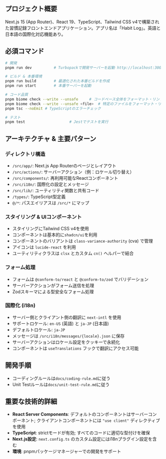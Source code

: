 ## プロジェクト概要
Next.js 15 (App Router)、React 19、TypeScript、Tailwind CSS v4で構築された習慣記録フロントエンドアプリケーション。アプリ名は「Habit Log」。英語と日本語の国際化対応機能あり。

## 必須コマンド
```bash
# 開発
pnpm run dev          # Turbopackで開発サーバーを起動 http://localhost:3000

# ビルド & 本番環境
pnpm run build        # 最適化された本番ビルドを作成
pnpm run start        # 本番サーバーを起動

# コード品質
pnpm biome check --write --unsafe     # コードベース全体をフォーマット・リント
pnpm biome check --write --unsafe <file>  # 特定のファイルをフォーマット・リント
pnpm tsc --noEmit # TypeScriptのエラーチェック

# テスト
pnpm test                    # Jestでテストを実行
```

## アーキテクチャ & 主要パターン

### ディレクトリ構造
- `/src/app/`: Next.js App Routerのページとレイアウト
- `/src/actions/`: サーバーアクション（例：ロケール切り替え）
- `/src/components/`: 再利用可能なReactコンポーネント
- `/src/i18n/`: 国際化の設定とメッセージ
- `/src/lib/`: ユーティリティ関数と共有コード
- `/types/`: TypeScript型定義
- `@/*`: パスエイリアスは `/src/*` にマップ

### スタイリング & UIコンポーネント
- スタイリングにTailwind CSS v4を使用
- コンポーネントは基本的に`shadcn/ui`を利用
- コンポーネントのバリアントは `class-variance-authority` (cva) で管理
- アイコンは `lucide-react` を利用
- ユーティリティクラスは `clsx` とカスタム `cn()` ヘルパーで結合

### フォーム処理
- フォームは `@conform-to/react` と `@conform-to/zod` でバリデーション
- サーバーアクションがフォーム送信を処理
- Zodスキーマによる型安全なフォーム処理

### 国際化 (i18n)
- サーバー側とクライアント側の翻訳に `next-intl` を使用
- サポートロケール: `en-US` (英語) と `ja-JP` (日本語)
- デフォルトロケール: `ja-JP`
- メッセージは `/src/i18n/messages/{locale}.json` に保存
- サーバーアクションはロケール設定をクッキーで永続化
- コンポーネントは `useTranslations` フックで翻訳にアクセス可能

## 開発手順
- コーディングルールは`docs/coding-rule.md`に従う
- Unit Testルールは`docs/unit-test-rule.md`に従う

## 重要な技術的詳細
- **React Server Components**: デフォルトのコンポーネントはサーバーコンポーネント; クライアントコンポーネントには `"use client"` ディレクティブを使用
- **TypeScript**: strictモードが有効; すべてのコードに適切な型付けを確保
- **Next.js設定**: `next.config.ts` のカスタム設定にはi18nプラグイン設定を含む
- **環境**: pnpmパッケージマネージャーでの開発をサポート